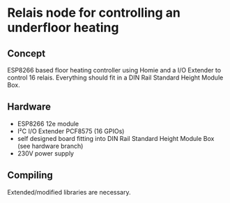 # Relais node for controlling an underfloor heating

## Concept

ESP8266 based floor heating controller using Homie and a I/O Extender to control 16 relais. Everything should fit in a DIN Rail Standard Height Module Box.

## Hardware

 * ESP8266 12e module
 * I²C I/O Extender PCF8575 (16 GPIOs)
 * self designed board fitting into DIN Rail Standard Height Module Box (see hardware branch)
 * 230V power supply

## Compiling

Extended/modified libraries are necessary.
